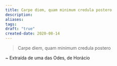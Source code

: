 ```yaml
---
title: Carpe diem, quam minimum credula postero
description: 
aliases: 
tags: 
draft: "true"
created-date: 2020-08-14
---
```


>Carpe diem, quam minimum credula postero


~ Extraída de uma das Odes, de Horácio